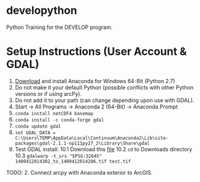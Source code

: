 # developython
Python Training for the DEVELOP program.

# Setup Instructions (User Account & GDAL)

1. [Download](http://www.continuum.io/downloads#_windows) and install Anaconda for Windows 64-Bit (Python 2.7)
2. Do not make it your default Python (possible conflicts with other Python versions or if using arcPy).
3. Do not add it to your path (can change depending upon use with GDAL).
4. Start -> All Programs -> Anaconda 2 (64-Bit) -> Anaconda Prompt
5. `conda install netCDF4 basemap`
7. `conda install -c conda-forge gdal`
8. `conda update gdal`
9. `set GDAL_DATA = C:\Users\TEMP\AppData\Local\Continuum\Anaconda2\Lib\site-packages\gdal-2.1.1-np111py27_2\Library\Share\gdal`
10. Test GDAL install: 
	10.1 Download this [file](https://drive.google.com/file/d/0B9m0kGaHo6cnM0JxbkM5aFZvN28/view?usp=sharing)
	10.2 `cd` to Downloads directory
	10.3 `gdalwarp -t_srs "EPSG:32645" 1400412014302_to_1400412014206.tif test.tif`

TODO:
2. Connect arcpy with Anaconda exterior to ArcGIS.
